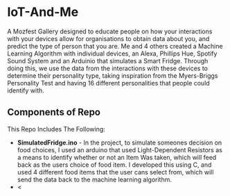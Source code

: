 # IoT-And-Me
A Mozfest Gallery designed to educate people on how your interactions with your devices allow for organisations to obtain data about you, and predict the type of person that you are. Me and 4 others created a Machine Learning Algorithm with individual devices, an Alexa, Phillips Hue, Spotify Sound System and an Arduinio that simulates a Smart Fridge.
Through doing this, we use the data from the interactions with these devices to determine their personality type, taking inspiration from the Myers-Briggs Personality Test and having 16 different personalities that people could identify with.
## Components of Repo
This Repo Includes The Following:
* <b>SimulatedFridge.ino</b> - In the project, to simulate someones decision on food choices, I used an arduino that used Light-Dependent Resistors as a means to identify whether or not an Item Was taken, which will feed back as the users choice of food item. I developed this using C, and used 4 different food items that the user cans select from, which will send the data back to the machine learning algorithm.
* <

